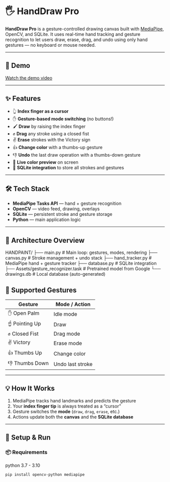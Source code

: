# 🖐️ HandDraw Pro

**HandDraw Pro** is a gesture-controlled drawing canvas built with [MediaPipe](https://developers.google.com/mediapipe), OpenCV, and SQLite. It uses real-time hand tracking and gesture recognition to let users draw, erase, drag, and undo using only hand gestures — no keyboard or mouse needed.

---

## 🎥 Demo

[Watch the demo video](https://www.youtube.com/watch?v=R7En4zF_W3Q)

---

## ✨ Features

- 👆 **Index finger as a cursor** 
- ✋ **Gesture-based mode switching** (no buttons!)
- 🖌️ **Draw** by raising the index finger
- ✊ **Drag** any stroke using a closed fist
- ✌️ **Erase** strokes with the Victory sign
- 👍 **Change color** with a thumbs-up gesture
- 👎 **Undo** the last draw operation with a thumbs-down gesture
- 🎨 **Live color preview** on screen
- 💾 **SQLite integration** to store all strokes and gestures

---

## 🛠️ Tech Stack

- **MediaPipe Tasks API** — hand + gesture recognition
- **OpenCV** — video feed, drawing, overlays
- **SQLite** — persistent stroke and gesture storage
- **Python** — main application logic

---

## 🧠 Architecture Overview
HANDPAINT/
├── main.py # Main loop: gestures, modes, rendering
├── canvas.py # Stroke management + undo stack
├── hand_tracker.py # MediaPipe hand + gesture tracker
├── database.py # SQLite integration
├── Assets/gesture_recognizer.task # Pretrained model from Google
└── drawings.db # Local database (auto-generated)

## 🧪 Supported Gestures

| Gesture         | Mode / Action       |
|-----------------|---------------------|
| ✋ Open Palm     | Idle mode           |
| ☝️ Pointing Up   | Draw                |
| ✊ Closed Fist   | Drag mode           |
| ✌️ Victory       | Erase mode          |
| 👍 Thumbs Up     | Change color        |
| 👎 Thumbs Down   | Undo last stroke    |
---

## 💡 How It Works

1. MediaPipe tracks hand landmarks and predicts the gesture
2. Your **index finger tip** is always treated as a “cursor”
3. Gesture switches the **mode** (`draw`, `drag`, `erase`, etc.)
4. Actions update both the **canvas** and the **SQLite database**

---

## 🧰 Setup & Run

### 📦 Requirements
python 3.7 - 3.10

```bash
pip install opencv-python mediapipe
